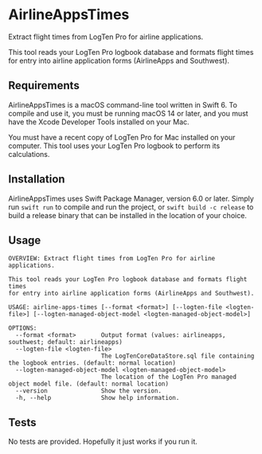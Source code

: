 # AirlineAppsTimes

Extract flight times from LogTen Pro for airline applications.

This tool reads your LogTen Pro logbook database and formats flight times
for entry into airline application forms (AirlineApps and Southwest).

## Requirements

AirlineAppsTimes is a macOS command-line tool written in Swift 6. To compile and
use it, you must be running macOS 14 or later, and you must have the Xcode
Developer Tools installed on your Mac.

You must have a recent copy of LogTen Pro for Mac installed on your computer.
This tool uses your LogTen Pro logbook to perform its calculations.

## Installation

AirlineAppsTimes uses Swift Package Manager, version 6.0 or later. Simply run
`swift run` to compile and run the project, or `swift build -c release` to build
a release binary that can be installed in the location of your choice.

## Usage

```
OVERVIEW: Extract flight times from LogTen Pro for airline applications.

This tool reads your LogTen Pro logbook database and formats flight times
for entry into airline application forms (AirlineApps and Southwest).

USAGE: airline-apps-times [--format <format>] [--logten-file <logten-file>] [--logten-managed-object-model <logten-managed-object-model>]

OPTIONS:
  --format <format>       Output format (values: airlineapps, southwest; default: airlineapps)
  --logten-file <logten-file>
                          The LogTenCoreDataStore.sql file containing the logbook entries. (default: normal location)
  --logten-managed-object-model <logten-managed-object-model>
                          The location of the LogTen Pro managed object model file. (default: normal location)
  --version               Show the version.
  -h, --help              Show help information.
```

## Tests

No tests are provided. Hopefully it just works if you run it.
